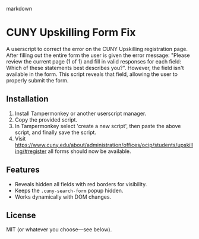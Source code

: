 markdown

# CUNY Upskilling Form Fix

A userscript to correct the error on the CUNY Upskilling registration page. After filling out the entire form the user is given the error message: "Please review the current page (1 of 1) and fill in valid responses for each field: Which of these statements best describes you?". However, the field isn't available in the form. This script reveals that field, allowing the user to properly submit the form.

## Installation
1. Install Tampermonkey or another userscript manager.
2. Copy the provided script.
3. In Tampermonkey select 'create a new script', then paste the above script, and finally save the script.
4. Visit https://www.cuny.edu/about/administration/offices/ocip/students/upskilling/#register all forms should now be available.

## Features
- Reveals hidden all fields with red borders for visibility.
- Keeps the `.cuny-search-form` popup hidden.
- Works dynamically with DOM changes.

## License
MIT (or whatever you choose—see below).

